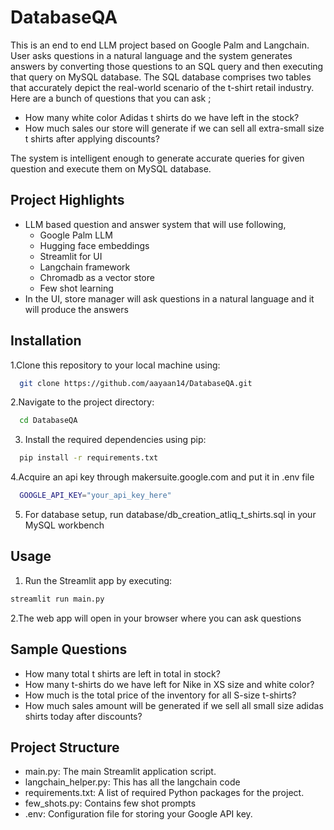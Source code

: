 
# DatabaseQA  

This is an end to end LLM project based on Google Palm and Langchain.
User asks questions in a natural language and the system generates answers by converting those questions to an SQL query and
then executing that query on MySQL database. 
The SQL database comprises two tables that accurately depict the real-world scenario of the t-shirt retail industry. Here are a bunch of questions that you can ask ; 
- How many white color Adidas t shirts do we have left in the stock?
- How much sales our store will generate if we can sell all extra-small size t shirts after applying discounts?
  
The system is intelligent enough to generate accurate queries for given question and execute them on MySQL database.



## Project Highlights

- LLM based question and answer system that will use following,
  - Google Palm LLM
  - Hugging face embeddings
  - Streamlit for UI
  - Langchain framework
  - Chromadb as a vector store
  - Few shot learning
- In the UI, store manager will ask questions in a natural language and it will produce the answers


## Installation

1.Clone this repository to your local machine using:

```bash
  git clone https://github.com/aayaan14/DatabaseQA.git
```
2.Navigate to the project directory:

```bash
  cd DatabaseQA
```
3. Install the required dependencies using pip:

```bash
  pip install -r requirements.txt
```
4.Acquire an api key through makersuite.google.com and put it in .env file

```bash
  GOOGLE_API_KEY="your_api_key_here"
```
5. For database setup, run database/db_creation_atliq_t_shirts.sql in your MySQL workbench

## Usage

1. Run the Streamlit app by executing:
```bash
streamlit run main.py

```

2.The web app will open in your browser where you can ask questions

## Sample Questions
  - How many total t shirts are left in total in stock?
  - How many t-shirts do we have left for Nike in XS size and white color?
  - How much is the total price of the inventory for all S-size t-shirts?
  - How much sales amount will be generated if we sell all small size adidas shirts today after discounts?
  
## Project Structure

- main.py: The main Streamlit application script.
- langchain_helper.py: This has all the langchain code
- requirements.txt: A list of required Python packages for the project.
- few_shots.py: Contains few shot prompts
- .env: Configuration file for storing your Google API key.
